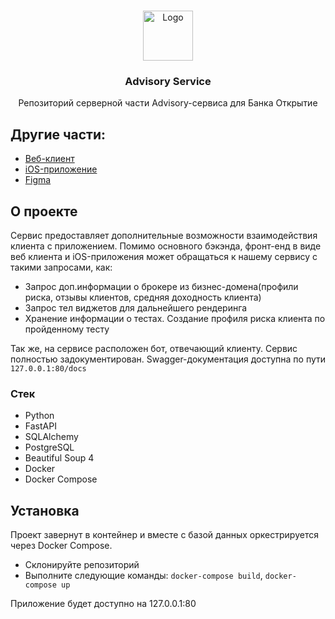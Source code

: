 <!-- Improved compatibility of back to top link: See: https://github.com/othneildrew/Best-README-Template/pull/73 -->
<a name="readme-top"></a>
<!--
*** Thanks for checking out the Best-README-Template. If you have a suggestion
*** that would make this better, please fork the repo and create a pull request
*** or simply open an issue with the tag "enhancement".
*** Don't forget to give the project a star!
*** Thanks again! Now go create something AMAZING! :D
-->



<!-- PROJECT SHIELDS -->
<!--
*** I'm using markdown "reference style" links for readability.
*** Reference links are enclosed in brackets [ ] instead of parentheses ( ).
*** See the bottom of this document for the declaration of the reference variables



<!-- PROJECT LOGO -->
<br />
<div align="center">
  <a href="https://github.com/MyFactoryIsSoGood/advisory_backend">
    <img src="https://bankreg.ru/bankr.ru/wp-content/uploads/2017/06/company_logo_33305-1.png" alt="Logo" width="80" height="80">
  </a>

<h3 align="center">Advisory Service</h3>

  <p align="center">
    Репозиторий серверной части Advisory-сервиса для Банка Открытие
    <br>
  </p>
</div>

## Другие части:
* <a href=https://github.com/LaMileyn/Hackathon>Веб-клиент</a>
* <a href=https://github.com/DanonAno/HackAndChangeOtkritie2022>iOS-приложение</a>
* <a href=https://www.figma.com/file/7rgqNqAyZpgDvuCbOtO3nu/advisory>Figma</a>


## О проекте

Сервис предоставляет дополнительные возможности взаимодействия клиента с приложением. Помимо основного бэкэнда, фронт-енд в виде веб клиента и iOS-приложения может обращаться к нашему сервису с такими запросами, как:
* Запрос доп.информации о брокере из бизнес-домена(профили риска, отзывы клиентов, средняя доходность клиента)
* Запрос тел виджетов для дальнейшего рендеринга
* Хранение информации о тестах. Создание профиля риска клиента по пройденному тесту

Так же, на сервисе расположен бот, отвечающий клиенту.
Сервис полностью задокументирован. Swagger-документация доступна по пути ```127.0.0.1:80/docs```


### Стек

* Python
* FastAPI
* SQLAlchemy
* PostgreSQL
* Beautiful Soup 4
* Docker
* Docker Compose


<!-- GETTING STARTED -->
## Установка

Проект завернут в контейнер и вместе с базой данных оркестрируется через Docker Compose.
* Склонируйте репозиторий
* Выполните следующие команды:
```docker-compose build```, 
```docker-compose up```

Приложение будет доступно на 127.0.0.1:80
